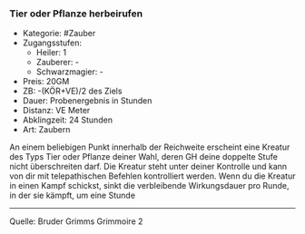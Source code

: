 ### Tier oder Pflanze herbeirufen

- Kategorie: #Zauber
- Zugangsstufen:
  - Heiler: 1
  - Zauberer: -
  - Schwarzmagier: -
- Preis: 20GM
- ZB: -(KÖR+VE)/2 des Ziels
- Dauer: Probenergebnis in Stunden
- Distanz: VE Meter
- Abklingzeit: 24 Stunden
- Art: Zaubern

An einem beliebigen Punkt innerhalb der Reichweite erscheint eine Kreatur des Typs Tier oder Pflanze deiner Wahl, deren GH deine doppelte Stufe nicht überschreiten darf. Die Kreatur steht unter deiner Kontrolle und kann von dir mit telepathischen Befehlen kontrolliert werden. Wenn du die Kreatur in einen Kampf schickst, sinkt die verbleibende Wirkungsdauer pro Runde, in der sie kämpft, um eine Stunde

---

Quelle: Bruder Grimms Grimmoire 2
